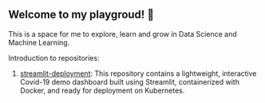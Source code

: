 ## Welcome to my playgroud! 🚀

This is a space for me to explore, learn and grow in Data Science and Machine Learning. 

Introduction to repositories:
1. [streamlit-deployment](https://github.com/kotharivineet/streamlit-deployment):
   This repository contains a lightweight, interactive Covid-19 demo dashboard built using Streamlit, containerized with Docker, and ready for deployment on Kubernetes.

<!--
**kotharivineet/kotharivineet** is a ✨ _special_ ✨ repository because its `README.md` (this file) appears on your GitHub profile.

Here are some ideas to get you started:

- 🔭 I’m currently working on ...
- 🌱 I’m currently learning ...
- 👯 I’m looking to collaborate on ...
- 🤔 I’m looking for help with ...
- 💬 Ask me about ...
- 📫 How to reach me: ...
- 😄 Pronouns: ...
- ⚡ Fun fact: ...
-->
